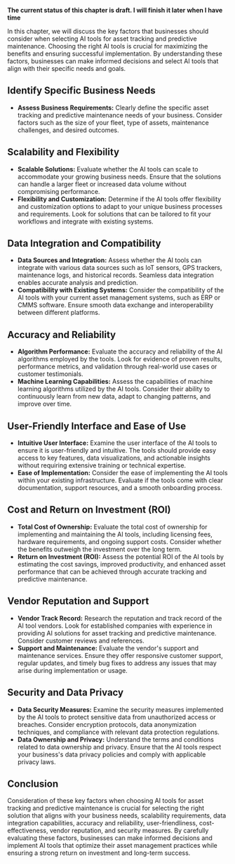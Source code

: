 **The current status of this chapter is draft. I will finish it later when I have time**

In this chapter, we will discuss the key factors that businesses should consider when selecting AI tools for asset tracking and predictive maintenance. Choosing the right AI tools is crucial for maximizing the benefits and ensuring successful implementation. By understanding these factors, businesses can make informed decisions and select AI tools that align with their specific needs and goals.

Identify Specific Business Needs
--------------------------------

* **Assess Business Requirements:** Clearly define the specific asset tracking and predictive maintenance needs of your business. Consider factors such as the size of your fleet, type of assets, maintenance challenges, and desired outcomes.

Scalability and Flexibility
---------------------------

* **Scalable Solutions:** Evaluate whether the AI tools can scale to accommodate your growing business needs. Ensure that the solutions can handle a larger fleet or increased data volume without compromising performance.
* **Flexibility and Customization:** Determine if the AI tools offer flexibility and customization options to adapt to your unique business processes and requirements. Look for solutions that can be tailored to fit your workflows and integrate with existing systems.

Data Integration and Compatibility
----------------------------------

* **Data Sources and Integration:** Assess whether the AI tools can integrate with various data sources such as IoT sensors, GPS trackers, maintenance logs, and historical records. Seamless data integration enables accurate analysis and prediction.
* **Compatibility with Existing Systems:** Consider the compatibility of the AI tools with your current asset management systems, such as ERP or CMMS software. Ensure smooth data exchange and interoperability between different platforms.

Accuracy and Reliability
------------------------

* **Algorithm Performance:** Evaluate the accuracy and reliability of the AI algorithms employed by the tools. Look for evidence of proven results, performance metrics, and validation through real-world use cases or customer testimonials.
* **Machine Learning Capabilities:** Assess the capabilities of machine learning algorithms utilized by the AI tools. Consider their ability to continuously learn from new data, adapt to changing patterns, and improve over time.

User-Friendly Interface and Ease of Use
---------------------------------------

* **Intuitive User Interface:** Examine the user interface of the AI tools to ensure it is user-friendly and intuitive. The tools should provide easy access to key features, data visualizations, and actionable insights without requiring extensive training or technical expertise.
* **Ease of Implementation:** Consider the ease of implementing the AI tools within your existing infrastructure. Evaluate if the tools come with clear documentation, support resources, and a smooth onboarding process.

Cost and Return on Investment (ROI)
-----------------------------------

* **Total Cost of Ownership:** Evaluate the total cost of ownership for implementing and maintaining the AI tools, including licensing fees, hardware requirements, and ongoing support costs. Consider whether the benefits outweigh the investment over the long term.
* **Return on Investment (ROI):** Assess the potential ROI of the AI tools by estimating the cost savings, improved productivity, and enhanced asset performance that can be achieved through accurate tracking and predictive maintenance.

Vendor Reputation and Support
-----------------------------

* **Vendor Track Record:** Research the reputation and track record of the AI tool vendors. Look for established companies with experience in providing AI solutions for asset tracking and predictive maintenance. Consider customer reviews and references.
* **Support and Maintenance:** Evaluate the vendor's support and maintenance services. Ensure they offer responsive customer support, regular updates, and timely bug fixes to address any issues that may arise during implementation or usage.

Security and Data Privacy
-------------------------

* **Data Security Measures:** Examine the security measures implemented by the AI tools to protect sensitive data from unauthorized access or breaches. Consider encryption protocols, data anonymization techniques, and compliance with relevant data protection regulations.
* **Data Ownership and Privacy:** Understand the terms and conditions related to data ownership and privacy. Ensure that the AI tools respect your business's data privacy policies and comply with applicable privacy laws.

Conclusion
----------

Consideration of these key factors when choosing AI tools for asset tracking and predictive maintenance is crucial for selecting the right solution that aligns with your business needs, scalability requirements, data integration capabilities, accuracy and reliability, user-friendliness, cost-effectiveness, vendor reputation, and security measures. By carefully evaluating these factors, businesses can make informed decisions and implement AI tools that optimize their asset management practices while ensuring a strong return on investment and long-term success.
